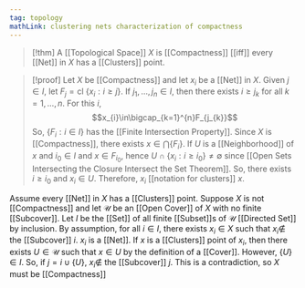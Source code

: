 ```yaml
---
tag: topology
mathLink: clustering nets characterization of compactness
---
```

>[!thm]
>A [[Topological Space]] $X$ is [[Compactness]] [[iff]] every [[Net]] in $X$ has a [[Clusters]] point.

>[!proof]
Let $X$ be [[Compactness]] and let $x_{i}$ be a [[Net]] in $X$. Given $j\in I$, let $F_{j}=\text{cl }\{x_{i}:i≥j\}$. If $j_{1},\ldots,j_{n}\in I$, then there exists $i≥j_{k}$ for all $k=1,\ldots,n$. For this $i$, $$x_{i}\in\bigcap_{k=1}^{n}F_{j_{k}}$$So, $\{F_{i}:i\in I\}$ has the [[Finite Intersection Property]]. Since $X$ is [[Compactness]], there exists $x\in \bigcap\{F_{i}\}$. If $U$ is a [[Neighborhood]] of $x$ and $i_{0}\in I$ and $x\in F_{i_{0}}$, hence $U\cap\{x_{i}:i≥i_{0}\}≠\emptyset$ since [[Open Sets Intersecting the Closure Intersect the Set Theorem]]. So, there exists $i≥i_{0}$ and $x_{i}\in U$. Therefore, $x_{i}$ [[notation for clusters]] $x$.
>
Assume every [[Net]] in $X$ has a [[Clusters]] point. Suppose $X$ is not [[Compactness]] and let $\mathcal{U}$ be an [[Open Cover]] of $X$ with no finite [[Subcover]]. Let $I$ be the [[Set]] of all finite [[Subset]]s of $\mathcal{U}$ [[Directed Set]] by inclusion. By assumption, for all $i\in I$, there exists $x_{i}\in X$ such that $x_{i}\notin$ the [[Subcover]] $i$. $x_{i}$ is a [[Net]]. If $x$ is a [[Clusters]] point of $x_i$, then there exists $U\in \mathcal{U}$ such that $x\in U$ by the definition of a [[Cover]]. However, $\{U\}\in I$. So, if $j=i\cup\{U\}$, $x_{i}\notin$ the [[Subcover]] $j$. This is a contradiction, so $X$ must be [[Compactness]]

